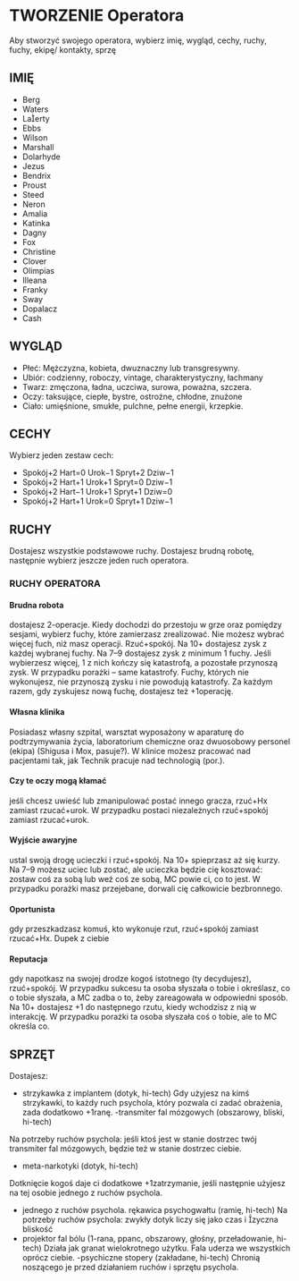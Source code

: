 # TWORZENIE Operatora

Aby stworzyć swojego operatora, wybierz imię, wygląd, cechy, ruchy, fuchy, ekipę/
kontakty, sprzę

## IMIĘ

- Berg
- Waters
- Laerty
- Ebbs
- Wilson
- Marshall
- Dolarhyde
- Jezus
- Bendrix
- Proust
- Steed
- Neron
- Amalia
- Katinka
- Dagny
- Fox
- Christine
- Clover
- Olimpias
- Illeana
- Franky
- Sway
- Dopalacz
- Cash

## WYGLĄD

- Płeć: Mężczyzna, kobieta, dwuznaczny lub transgresywny.
- Ubiór: codzienny, roboczy, vintage, charakterystyczny, łachmany
- Twarz:  zmęczona, ładna, uczciwa, surowa, poważna, szczera.
- Oczy: taksujące, ciepłe, bystre, ostrożne, chłodne, znużone
- Ciało:  umięśnione, smukłe, pulchne, pełne energii, krzepkie.

## CECHY

Wybierz jeden zestaw cech:

- Spokój+2 Hart=0 Urok−1 Spryt+2 Dziw−1
- Spokój+2 Hart+1 Urok+1 Spryt=0 Dziw−1
- Spokój+2 Hart−1 Urok+1 Spryt+1 Dziw=0
- Spokój+2 Hart+1 Urok=0 Spryt+1 Dziw−1

## RUCHY

Dostajesz wszystkie podstawowe ruchy.
Dostajesz brudną robotę, następnie wybierz jeszcze jeden ruch operatora.

### RUCHY OPERATORA

#### Brudna robota

dostajesz 2-operacje. Kiedy dochodzi do przestoju w grze
oraz pomiędzy sesjami, wybierz fuchy, które zamierzasz zrealizować. Nie możesz
wybrać więcej fuch, niż masz operacji. Rzuć+spokój. Na 10+ dostajesz zysk z każdej
wybranej fuchy. Na 7–9 dostajesz zysk z minimum 1 fuchy. Jeśli wybierzesz więcej,
1 z nich kończy się katastrofą, a pozostałe przynoszą zysk. W przypadku porażki
– same katastrofy. Fuchy, których nie wykonujesz, nie przynoszą zysku i nie
powodują katastrofy. Za każdym razem, gdy zyskujesz nową fuchę, dostajesz też
+1operację.

#### Własna klinika

Posiadasz własny szpital, warsztat wyposażony w aparaturę do podtrzymywania życia, laboratorium chemiczne oraz dwuosobowy personel (ekipa) (Shigusa i Mox, pasuje?). W klinice możesz pracować nad pacjentami tak, jak Technik pracuje nad technologią (por.).

#### Czy te oczy mogą kłamać

jeśli chcesz uwieść lub zmanipulować postać
innego gracza, rzuć+Hx zamiast rzucać+urok. W przypadku postaci niezależnych
rzuć+spokój zamiast rzucać+urok.

#### Wyjście awaryjne

ustal swoją drogę ucieczki i rzuć+spokój. Na 10+ spieprzasz
aż się kurzy. Na 7–9 możesz uciec lub zostać, ale ucieczka będzie cię kosztować:
zostaw coś za sobą lub weź coś ze sobą, MC powie ci, co to jest. W przypadku
porażki masz przejebane, dorwali cię całkowicie bezbronnego.

#### Oportunista

gdy przeszkadzasz komuś, kto wykonuje rzut, rzuć+spokój
zamiast rzucać+Hx. Dupek z ciebie

#### Reputacja

gdy napotkasz na swojej drodze kogoś istotnego (ty decydujesz),
rzuć+spokój. W przypadku sukcesu ta osoba słyszała o tobie i określasz, co o tobie
słyszała, a MC zadba o to, żeby zareagowała w odpowiedni sposób. Na 10+ dostajesz
+1 do następnego rzutu, kiedy wchodzisz z nią w interakcję. W przypadku porażki
ta osoba słyszała coś o tobie, ale to MC określa co.

## SPRZĘT

Dostajesz:

- strzykawka z implantem (dotyk, hi-tech)
Gdy użyjesz na kimś strzykawki, to każdy ruch psychola, który pozwala ci zadać obrażenia, zada dodatkowo +1ranę.
-transmiter fal mózgowych (obszarowy, bliski, hi-tech)

Na potrzeby ruchów psychola: jeśli ktoś jest w stanie dostrzec twój transmiter fal mózgowych, będzie też w stanie dostrzec ciebie.

- meta-narkotyki (dotyk, hi-tech)

Dotknięcie kogoś daje ci dodatkowe +1zatrzymanie, jeśli następnie użyjesz na tej osobie jednego z ruchów psychola.

- jednego z ruchów psychola.
rękawica psychogwałtu (ramię, hi-tech)
Na potrzeby ruchów psychola: zwykły dotyk liczy się jako czas i zyczna bliskość
- projektor fal bólu (1-rana, ppanc, obszarowy, głośny, przeładowanie, hi-tech)
Działa jak granat wielokrotnego użytku. Fala uderza we wszystkich oprócz ciebie.
-psychiczne stopery (zakładane, hi-tech)
Chronią noszącego je przed działaniem ruchów i sprzętu psychola.
